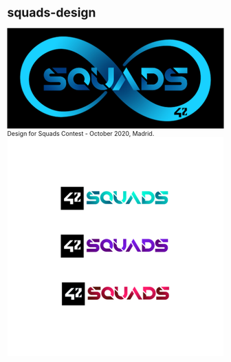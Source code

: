 # squads-design
![black.jpg](black-wide.jpg)
Design for Squads Contest - October 2020, Madrid.
![squads-coa.jpg](Squads-coa.jpg)
